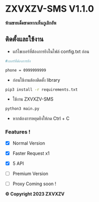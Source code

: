 # ZXVXZV-SMS V1.1.0
**ห้ามขายเด็ดขาดหากเห็นกูเลิกอัพ**


## ติดตั้งและใช้งาน
* แก้ไขเบอร์ที่ต้องการยิงในไฟล์ config.txt ก่อน
```bash
#เบอร์ที่ต้องการยิง

phone = 0999999999
```
* ก่อนใช้งานต้องติดตั้ง library
```bash
pip3 install -r requirements.txt
```
* ใช้งาน ZXVXZV-SMS
```bash
python3 main.py
```
* หากต้องการหยุดยิงให้กด Ctrl + C
### Features !
- [x] Normal Version
- [x] Faster Request x1
- [x] 5 API
- [ ] Premium Version
- [ ] Proxy Coming soon !



**© Copyright 2023 ZXVXZV**
